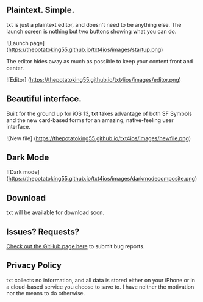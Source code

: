 ## Plaintext. Simple.

 txt is just a plaintext editor, and doesn't need to be anything else. The launch screen is nothing but two buttons showing what you can do.
 
![Launch page]
(https://thepotatoking55.github.io/txt4ios/images/startup.png)
 
 The editor hides away as much as possible to keep your content front and center.
 
![Editor]
(https://thepotatoking55.github.io/txt4ios/images/editor.png)
 
## Beautiful interface.
 
 Built for the ground up for iOS 13, txt takes advantage of both SF Symbols and the new card-based forms for an amazing, native-feeling user interface.
 
![New file]
(https://thepotatoking55.github.io/txt4ios/images/newfile.png)
 
## Dark Mode

![Dark mode]
(https://thepotatoking55.github.io/txt4ios/images/darkmodecomposite.png)

## Download

 txt will be available for download soon.

## Issues? Requests?

 [Check out the GitHub page here](https://github.com/ThePotatoKing55/txt4ios/issues) to submit bug reports.

## Privacy Policy

 txt collects no information, and all data is stored either on your iPhone or in a cloud-based service you choose to save to. I have neither the motivation nor the means to do otherwise.
